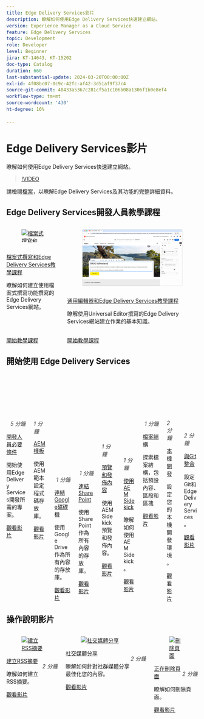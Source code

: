 ```yaml
---
title: Edge Delivery Services影片
description: 瞭解如何使用Edge Delivery Services快速建立網站。
version: Experience Manager as a Cloud Service
feature: Edge Delivery Services
topic: Development
role: Developer
level: Beginner
jira: KT-14643, KT-15202
doc-type: Catalog
duration: 660
last-substantial-update: 2024-03-20T00:00:00Z
exl-id: 4f08bc07-0c9c-42fc-af42-3d51af9f37c4
source-git-commit: 48433a5367c281cf5a1c106b08a1306f1b0e8ef4
workflow-type: tm+mt
source-wordcount: '430'
ht-degree: 16%

---
```


# Edge Delivery Services影片

瞭解如何使用Edge Delivery Services快速建立網站。

>[!VIDEO](https://video.tv.adobe.com/v/3453466/?learn=on&captions=chi_hant)

請檢閱[檔案](https://experienceleague.adobe.com/zh-hant/docs/experience-manager-cloud-service/content/edge-delivery/overview)，以瞭解Edge Delivery Services及其功能的完整詳細資料。


## Edge Delivery Services開發人員教學課程

<!-- CARDS 

* https://experienceleague.adobe.com/zh-hant/docs/experience-manager-cloud-service/content/edge-delivery/build/tutorial
  {title = Document-based authoring and Edge Delivery Services tutorial}
  {description = Learn how to create Edge Delivery Services web sites authored using Document-based authoring.}
  {cta = Start the tutorial}

* ./developing/universal-editor/0-overview.md
  {title = Universal Editor and Edge Delivery Services tutorial}
  {description = Learn the basics of creating an Edge Delivery Services web sites authored with Universal Editor.}
  {cta = Start the tutorial}

-->
<!-- START CARDS HTML - DO NOT MODIFY BY HAND -->
<div class="columns">
    <div class="column is-half-tablet is-half-desktop is-one-third-widescreen" aria-label="Document-based authoring and Edge Delivery Services tutorial">
        <div class="card" style="height: 100%; display: flex; flex-direction: column; height: 100%;">
            <div class="card-image">
                <figure class="image x-is-16by9">
                    <a href="https://experienceleague.adobe.com/zh-hant/docs/experience-manager-cloud-service/content/edge-delivery/build/tutorial" title="檔案式撰寫和Edge Delivery Services教學課程" target="_blank" rel="referrer">
                        <img class="is-bordered-r-small" src="https://experienceleague.adobe.com/zh-hant/docs/experience-manager-cloud-service/content/edge-delivery/build/tutorial./media_18d1c2a9ecd6557f129e41b42a03a8dfbff1e27e9.png?width=400&format=png&optimize=medium" alt="檔案式撰寫和Edge Delivery Services教學課程"
                             style="width: 100%; aspect-ratio: 16 / 9; object-fit: cover; overflow: hidden; display: block; margin: auto;">
                    </a>
                </figure>
            </div>
            <div class="card-content is-padded-small" style="display: flex; flex-direction: column; flex-grow: 1; justify-content: space-between;">
                <div class="top-card-content">
                    <p class="headline is-size-6 has-text-weight-bold">
                        <a href="https://experienceleague.adobe.com/zh-hant/docs/experience-manager-cloud-service/content/edge-delivery/build/tutorial" target="_blank" rel="referrer" title="檔案式撰寫和Edge Delivery Services教學課程">檔案式撰寫和Edge Delivery Services教學課程</a>
                    </p>
                    <p class="is-size-6">瞭解如何建立使用檔案式撰寫功能撰寫的Edge Delivery Services網站。</p>
                </div>
                <a href="https://experienceleague.adobe.com/zh-hant/docs/experience-manager-cloud-service/content/edge-delivery/build/tutorial" target="_blank" rel="referrer" class="spectrum-Button spectrum-Button--outline spectrum-Button--primary spectrum-Button--sizeM" style="align-self: flex-start; margin-top: 1rem;">
                    <span class="spectrum-Button-label has-no-wrap has-text-weight-bold">開始教學課程</span>
                </a>
            </div>
        </div>
    </div>
    <div class="column is-half-tablet is-half-desktop is-one-third-widescreen" aria-label="Universal Editor and Edge Delivery Services tutorial">
        <div class="card" style="height: 100%; display: flex; flex-direction: column; height: 100%;">
            <div class="card-image">
                <figure class="image x-is-16by9">
                    <a href="./developing/universal-editor/0-overview.md" title="Universal Editor和Edge Delivery Services教學課程" target="_blank" rel="referrer">
                        <img class="is-bordered-r-small" src="developing/universal-editor/assets/0-overview/hero.png" alt="Universal Editor和Edge Delivery Services教學課程"
                             style="width: 100%; aspect-ratio: 16 / 9; object-fit: cover; overflow: hidden; display: block; margin: auto;">
                    </a>
                </figure>
            </div>
            <div class="card-content is-padded-small" style="display: flex; flex-direction: column; flex-grow: 1; justify-content: space-between;">
                <div class="top-card-content">
                    <p class="headline is-size-6 has-text-weight-bold">
                        <a href="./developing/universal-editor/0-overview.md" target="_blank" rel="referrer" title="Universal Editor和Edge Delivery Services教學課程">通用編輯器和Edge Delivery Services教學課程</a>
                    </p>
                    <p class="is-size-6">瞭解使用Universal Editor撰寫的Edge Delivery Services網站建立作業的基本知識。</p>
                </div>
                <a href="./developing/universal-editor/0-overview.md" target="_blank" rel="referrer" class="spectrum-Button spectrum-Button--outline spectrum-Button--primary spectrum-Button--sizeM" style="align-self: flex-start; margin-top: 1rem;">
                    <span class="spectrum-Button-label has-no-wrap has-text-weight-bold">開始教學課程</span>
                </a>
            </div>
        </div>
    </div>
</div>
<!-- END CARDS HTML - DO NOT MODIFY BY HAND -->




## 開始使用 Edge Delivery Services

<div class="columns is-multiline">
    <!-- Prerequisites -->
    <div class="column is-half-tablet is-half-desktop is-one-third-widescreen"
      aria-label="Prerequisites" tabindex="1">
      <div class="card">
        <div class="card-image">
          <figure class="image is-16by9">
            <a href="./developing/prerequisites.md" title="先決條件"
              tabindex="-1">
              <img class="is-bordered-r-small"
                src="https://video.tv.adobe.com/v/3434595/?format=jpeg&captions=chi_hant"
                alt="先決條件">
            </a>
          </figure>
        </div>
        <div class="card-content is-padded-small">
          <div class="content">
            <p style="float: right;font-style: italic; color: #363636"
              class="is-size-6">5 分鐘</p>
            <p class="headline is-size-6 has-text-weight-bold">
              <a href="./developing/prerequisites.md" title="先決條件">開發人員必要條件</a>
            </p>
            <p class="is-size-6">開始使用Edge Delivery Services開發所需的專案。</p>
            <a href="./developing/prerequisites.md" class="spectrum-Button
              spectrum-Button--outline spectrum-Button--primary
              spectrum-Button--sizeM">
              <span class="spectrum-Button-label has-no-wrap
                has-text-weight-bold">觀看影片</span>
            </a>
          </div>
        </div>
      </div>
    </div> 
    <!-- Setting up your Repository-->
    <div class="column is-half-tablet is-half-desktop is-one-third-widescreen"
      aria-label="Set up Code Repository with Boilerplate Template" tabindex="2">
      <div class="card">
        <div class="card-image">
          <figure class="image is-16by9">
            <a href="./developing/aem-boilerplate.md" title="使用樣板範本"
              tabindex="-1">
              <img class="is-bordered-r-small"
                src="https://video.tv.adobe.com/v/3434622/?format=jpeg&captions=chi_hant" alt="設定
                樣板">
            </a>
          </figure>
        </div>
        <div class="card-content is-padded-small">
          <div class="content">
            <p style="float: right;font-style: italic; color: #363636"
              class="is-size-6">1 分鐘</p>
            <p class="headline is-size-6 has-text-weight-bold">
              <a href="./developing/aem-boilerplate.md" title="使用樣板範本">AEM樣板</a>
            </p>
            <p class="is-size-6">使用AEM範本設定程式碼存放庫。</p>
            <a href="./developing/aem-boilerplate.md" class="spectrum-Button
              spectrum-Button--outline spectrum-Button--primary
              spectrum-Button--sizeM">
              <span class="spectrum-Button-label has-no-wrap
                has-text-weight-bold">觀看影片</span>
            </a>
          </div>
        </div>
      </div>
    </div>
    <!-- Linking Google Drive -->
    <div class="column is-half-tablet is-half-desktop is-one-third-widescreen"
      aria-label="Link Google Drive" tabindex="3">
      <div class="card">
        <div class="card-image">
          <figure class="image is-16by9">
            <a href="./developing/content-repository.md" title="連結Google Drive"
              tabindex="-1">
              <img class="is-bordered-r-small"
                src="https://video.tv.adobe.com/v/3434731/?format=jpeg&captions=chi_hant" alt="連結Google Drive">
            </a>
          </figure>
        </div>
        <div class="card-content is-padded-small">
          <div class="content">
            <p style="float: right;font-style: italic; color: #363636"
              class="is-size-6">1 分鐘</p>
            <p class="headline is-size-6 has-text-weight-bold">
              <a href="./developing/content-repository.md" title="連結Google Drive">連結Google磁碟機</a>
            </p>
            <p class="is-size-6">使用Google Drive作為所有內容的存放庫。</p>
            <a href="./developing/content-repository.md" class="spectrum-Button
              spectrum-Button--outline spectrum-Button--primary
              spectrum-Button--sizeM">
              <span class="spectrum-Button-label has-no-wrap
                has-text-weight-bold">觀看影片</span>
            </a>
          </div>
        </div>
      </div>
    </div>
    <!-- Link Sharepoint --->
    <div class="column is-half-tablet is-half-desktop is-one-third-widescreen"
      aria-label="Link Sharepoint" tabindex="4">
      <div class="card">
        <div class="card-image">
          <figure class="image is-16by9">
            <a href="./developing/content-repository.md" title="連結Sharepoint" tabindex="-1">
              <img class="is-bordered-r-small"
                src="https://video.tv.adobe.com/v/3446039/?format=jpeg&captions=chi_hant"
                alt="連結Sharepoint">
            </a>
          </figure>
        </div>
        <div class="card-content is-padded-small">
          <div class="content">
            <p style="float: right;font-style: italic; color: #363636"
              class="is-size-6">1 分鐘</p>
            <p class="headline is-size-6 has-text-weight-bold">
              <a href="./developing/content-repository.md" title="連結Sharepoint">連結SharePoint</a>
            </p>
            <p class="is-size-6">使用SharePoint作為所有內容的存放庫。</p>
            <a href="./developing/content-repository.md"
              class="spectrum-Button spectrum-Button--outline
              spectrum-Button--primary spectrum-Button--sizeM">
              <span class="spectrum-Button-label has-no-wrap
                has-text-weight-bold">觀看影片</span>
            </a>
          </div>
        </div>
      </div>
    </div>
    <!-- Previewing and Publishing Content -->
    <div class="column is-half-tablet is-half-desktop is-one-third-widescreen"
      aria-label="Previewing and Publishing Content" tabindex="5">
      <div class="card">
        <div class="card-image">
          <figure class="image is-16by9">
            <a href="./developing/preview-and-publish.md" title="預覽和發佈內容"
              tabindex="-1">
              <img class="is-bordered-r-small"
                src="https://video.tv.adobe.com/v/3434720/?format=jpeg&captions=chi_hant" alt="預覽和發佈內容">
            </a>
          </figure>
        </div>
        <div class="card-content is-padded-small">
          <div class="content">
            <p style="float: right;font-style: italic; color: #363636"
              class="is-size-6">1 分鐘</p>
            <p class="headline is-size-6 has-text-weight-bold">
              <a href="./developing/preview-and-publish.md" title="預覽和發佈內容">預覽和發佈內容</a>
            </p>
            <p class="is-size-6">使用AEM Sidekick預覽和發佈內容。</p>
            <a href="./developing/preview-and-publish.md" class="spectrum-Button
              spectrum-Button--outline spectrum-Button--primary
              spectrum-Button--sizeM">
              <span class="spectrum-Button-label has-no-wrap
                has-text-weight-bold">觀看影片</span>
            </a>
          </div>
        </div>
      </div>
    </div>
    <!-- Using the Sidekick -->
    <div class="column is-half-tablet is-half-desktop is-one-third-widescreen"
      aria-label="Using the Sidekick" tabindex="6">
      <div class="card">
        <div class="card-image">
          <figure class="image is-16by9">
            <a href="./developing/sidekick.md" title="使用 Sidekick"
              tabindex="-1">
              <img class="is-bordered-r-small"
                src="https://video.tv.adobe.com/v/3425715/?format=jpeg"
                alt="使用 Sidekick">
            </a>
          </figure>
        </div>
        <div class="card-content is-padded-small">
          <div class="content">
            <p style="float: right;font-style: italic; color: #363636"
              class="is-size-6">1 分鐘</p>
            <p class="headline is-size-6 has-text-weight-bold">
              <a href="./developing/sidekick.md" title="使用 Sidekick">使用AEM Sidekick</a>
            </p>
            <p class="is-size-6">瞭解如何使用AEM Sidekick。</p>
            <a href="./developing/sidekick.md" class="spectrum-Button
              spectrum-Button--outline spectrum-Button--primary
              spectrum-Button--sizeM">
              <span class="spectrum-Button-label has-no-wrap
                has-text-weight-bold">觀看影片</span>
            </a>
          </div>
        </div>
      </div>
    </div>
 <!-- Document Structure -->
    <div class="column is-half-tablet is-half-desktop is-one-third-widescreen"
      aria-label="Document Structure" tabindex="6">
      <div class="card">
        <div class="card-image">
          <figure class="image is-16by9">
            <a href="./developing/document-structure.md" title="檔案結構"
              tabindex="-1">
              <img class="is-bordered-r-small"
                src="https://video.tv.adobe.com/v/3445200/?format=jpeg&captions=chi_hant"
                alt="檔案結構">
            </a>
          </figure>
        </div>
        <div class="card-content is-padded-small">
          <div class="content">
            <p style="float: right;font-style: italic; color: #363636"
              class="is-size-6">1 分鐘</p>
            <p class="headline is-size-6 has-text-weight-bold">
              <a href="./developing/document-structure.md" title="檔案結構">檔案結構</a>
            </p>
            <p class="is-size-6">探索檔案結構，包括預設內容、區段和區塊 </p>
            <a href="./developing/document-structure.md" class="spectrum-Button
              spectrum-Button--outline spectrum-Button--primary
              spectrum-Button--sizeM">
              <span class="spectrum-Button-label has-no-wrap
                has-text-weight-bold">觀看影片</span>
            </a>
          </div>
        </div>
      </div>
    </div>  
     <!--Local Development -->
    <div class="column is-half-tablet is-half-desktop is-one-third-widescreen"
      aria-label="Local Development" tabindex="7">
      <div class="card">
        <div class="card-image">
          <figure class="image is-16by9">
            <a href="./developing/local-development.md" title="本機開發"
              tabindex="-1">
              <img class="is-bordered-r-small"
                src="https://video.tv.adobe.com/v/3434742/?format=jpeg&captions=chi_hant"
                alt="本機開發">
            </a>
          </figure>
        </div>
        <div class="card-content is-padded-small">
          <div class="content">
            <p style="float: right;font-style: italic; color: #363636"
              class="is-size-6">2 分鐘</p>
            <p class="headline is-size-6 has-text-weight-bold">
              <a href="./developing/local-development.md" title="本機開發">本機開發</a>
            </p>
            <p class="is-size-6">設定您的本機開發環境。</p>
            <a href="./developing/local-development.md" class="spectrum-Button
              spectrum-Button--outline spectrum-Button--primary
              spectrum-Button--sizeM">
              <span class="spectrum-Button-label has-no-wrap
                has-text-weight-bold">觀看影片</span>
            </a>
          </div>
        </div>
      </div>
    </div>
    <!--Integrate with Git -->
    <div class="column is-half-tablet is-half-desktop is-one-third-widescreen"
      aria-label="Integrate with Git" tabindex="7">
      <div class="card">
        <div class="card-image">
          <figure class="image is-16by9">
            <a href="./developing/git.md" title="與 Git 整合"
              tabindex="-1">
              <img class="is-bordered-r-small"
                src="https://video.tv.adobe.com/v/3441837/?format=jpeg&captions=chi_hant"
                alt="與 Git 整合">
            </a>
          </figure>
        </div>
        <div class="card-content is-padded-small">
          <div class="content">
            <p style="float: right;font-style: italic; color: #363636"
              class="is-size-6">2 分鐘</p>
            <p class="headline is-size-6 has-text-weight-bold">
              <a href="./developing/git.md" title="與 Git 整合">與Git整合</a>
            </p>
            <p class="is-size-6">設定Git和Edge Delivery Services。</p>
            <a href="./developing/git.md" class="spectrum-Button
              spectrum-Button--outline spectrum-Button--primary
              spectrum-Button--sizeM">
              <span class="spectrum-Button-label has-no-wrap
                has-text-weight-bold">觀看影片</span>
            </a>
          </div>
        </div>
      </div>
    </div>
</div>

## 操作說明影片

<div class="columns is-multiline">
    <!--Create RSS Feeds -->
    <div class="column is-half-tablet is-half-desktop is-one-third-widescreen"
      aria-label="Create RSS Feeds" tabindex="7">
      <div class="card">
        <div class="card-image">
          <figure class="image is-16by9">
            <a href="./how-to/rss.md" title="建立RSS摘要"
              tabindex="-1">
              <img class="is-bordered-r-small"
                src="https://video.tv.adobe.com/v/3438010/?format=jpeg&captions=chi_hant"
                alt="建立RSS摘要">
            </a>
          </figure>
        </div>
        <div class="card-content is-padded-small">
          <div class="content">
            <p style="float: right;font-style: italic; color: #363636"
              class="is-size-6">2 分鐘</p>
            <p class="headline is-size-6 has-text-weight-bold">
              <a href="./how-to/rss.md" title="建立RSS摘要">建立RSS摘要</a>
            </p>
            <p class="is-size-6">瞭解如何建立RSS摘要。</p>
            <a href="./how-to/rss.md" class="spectrum-Button
              spectrum-Button--outline spectrum-Button--primary
              spectrum-Button--sizeM">
              <span class="spectrum-Button-label has-no-wrap
                has-text-weight-bold">觀看影片</span>
            </a>
          </div>
        </div>
      </div>
    </div>
    <!--Social Media Sharing -->
    <div class="column is-half-tablet is-half-desktop is-one-third-widescreen"
      aria-label="Social Media Sharing" tabindex="7">
      <div class="card">
        <div class="card-image">
          <figure class="image is-16by9">
            <a href="./how-to/social-media-sharing.md" title="社交媒體分享"
              tabindex="-1">
              <img class="is-bordered-r-small"
                src="https://video.tv.adobe.com/v/3439448/?format=jpeg&captions=chi_hant"
                alt="社交媒體分享">
            </a>
          </figure>
        </div>
        <div class="card-content is-padded-small">
          <div class="content">
            <p style="float: right;font-style: italic; color: #363636"
              class="is-size-6">2 分鐘</p>
            <p class="headline is-size-6 has-text-weight-bold">
              <a href="./how-to/social-media-sharing.md" title="社交媒體分享">社交媒體分享</a>
            </p>
            <p class="is-size-6">瞭解如何針對社群媒體分享最佳化您的內容。</p>
            <a href="./how-to/social-media-sharing.md" class="spectrum-Button
              spectrum-Button--outline spectrum-Button--primary
              spectrum-Button--sizeM">
              <span class="spectrum-Button-label has-no-wrap
                has-text-weight-bold">觀看影片</span>
            </a>
          </div>
        </div>
      </div>
    </div>
    <!--Delete a Page -->
    <div class="column is-half-tablet is-half-desktop is-one-third-widescreen"
      aria-label="Deleting Pages" tabindex="7">
      <div class="card">
        <div class="card-image">
          <figure class="image is-16by9">
            <a href="./how-to/delete-page.md" title="刪除頁面"
              tabindex="-1">
              <img class="is-bordered-r-small"
                src="https://video.tv.adobe.com/v/3438101/?format=jpeg&captions=chi_hant"
                alt="刪除頁面">
            </a>
          </figure>
        </div>
        <div class="card-content is-padded-small">
          <div class="content">
            <p style="float: right;font-style: italic; color: #363636"
              class="is-size-6">2 分鐘</p>
            <p class="headline is-size-6 has-text-weight-bold">
              <a href="./how-to/delete-page.md" title="刪除頁面">正在刪除頁面</a>
            </p>
            <p class="is-size-6">瞭解如何刪除頁面。</p>
            <a href="./how-to/delete-page.md" class="spectrum-Button
              spectrum-Button--outline spectrum-Button--primary
              spectrum-Button--sizeM">
              <span class="spectrum-Button-label has-no-wrap
                has-text-weight-bold">觀看影片</span>
            </a>
          </div>
        </div>
      </div>
    </div>    
  </div>
